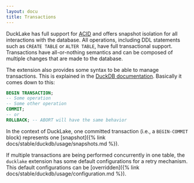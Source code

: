```yaml
---
layout: docu
title: Transactions
---
```


DuckLake has full support for [ACID](https://en.wikipedia.org/wiki/ACID) and offers snapshot isolation for all interactions with the database.
All operations, including DDL statements such as `CREATE TABLE` or `ALTER TABLE`, have full transactional support.
Transactions have all-or-nothing semantics and can be composed of multiple changes that are made to the database.

The extension also provides some syntax to be able to manage transactions. This is explained in the [DuckDB documentation](https://duckdb.org/docs/stable/sql/statements/transactions). Basically it comes down to this:

```sql
BEGIN TRANSACTION;
-- Some operation
-- Some other operation
COMMIT;
-- or
ROLLBACK; -- ABORT will have the same behavior
```

In the context of DuckLake, one committed transaction (i.e., a `BEGIN-COMMIT` block) represents one [snapshot]({% link docs/stable/duckdb/usage/snapshots.md %}).

If multiple transactions are being performed concurrently in one table, the `ducklake` extension has some default configurations for a retry mechanism. This default configurations can be [overridden]({% link docs/stable/duckdb/usage/configuration.md %}).
